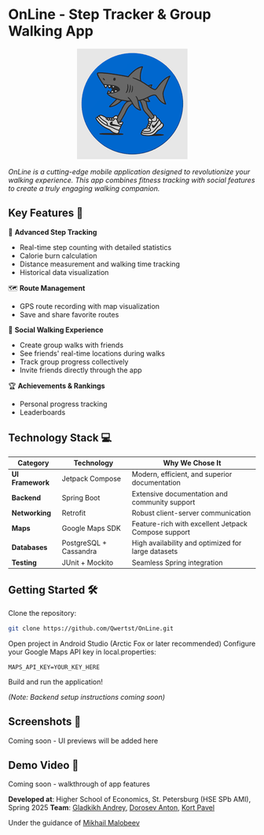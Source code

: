 # OnLine - Step Tracker & Group Walking App

<p align="center">
  <img src="client/app/src/main/res/icon.png">
</p>

*OnLine is a cutting-edge mobile application designed to revolutionize your walking experience. This app combines fitness tracking with social features to create a truly engaging walking companion.*

## Key Features 🚀

🚶 **Advanced Step Tracking**  
- Real-time step counting with detailed statistics
- Calorie burn calculation
- Distance measurement and walking time tracking
- Historical data visualization

🗺️ **Route Management**  
- GPS route recording with map visualization
- Save and share favorite routes

👥 **Social Walking Experience**  
- Create group walks with friends
- See friends' real-time locations during walks
- Track group progress collectively
- Invite friends directly through the app

🏆 **Achievements & Rankings**  
- Personal progress tracking
- Leaderboards

## Technology Stack 💻

| Category          | Technology          | Why We Chose It                                      |
|-------------------|---------------------|------------------------------------------------------|
| **UI Framework**  | Jetpack Compose     | Modern, efficient, and superior documentation       |
| **Backend**       | Spring Boot         | Extensive documentation and community support       |
| **Networking**    | Retrofit            | Robust client-server communication                  |
| **Maps**          | Google Maps SDK     | Feature-rich with excellent Jetpack Compose support |
| **Databases**     | PostgreSQL + Cassandra | High availability and optimized for large datasets |
| **Testing**       | JUnit + Mockito     | Seamless Spring integration                         |

## Getting Started 🛠️
Clone the repository:

```bash
git clone https://github.com/Qwertst/OnLine.git
```

Open project in Android Studio (Arctic Fox or later recommended)
Configure your Google Maps API key in local.properties:

```properties
MAPS_API_KEY=YOUR_KEY_HERE
```
Build and run the application!

*(Note: Backend setup instructions coming soon)*

## Screenshots 📸
Coming soon - UI previews will be added here

## Demo Video 🎥
Coming soon - walkthrough of app features

**Developed at**: Higher School of Economics, St. Petersburg (HSE SPb AMI), Spring 2025
**Team**: [Gladkikh Andrey](https://github.com/Qwertst), [Dorosev Anton](https://github.com/mrprizmo), [Kort Pavel](https://github.com/pppppptttttt)

Under the guidance of [Mikhail Malobeev](https://github.com/mmalofeev)

